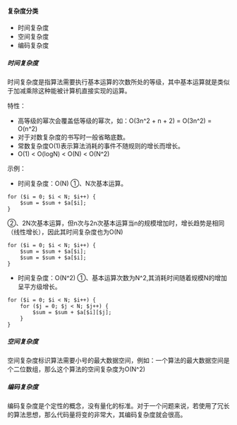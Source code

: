#### 复杂度分类
- 时间复杂度
- 空间复杂度
- 编码复杂度

##### 时间复杂度
时间复杂度是指算法需要执行基本运算的次数所处的等级，其中基本运算就是类似于加减乘除这种能被计算机直接实现的运算。

特性：
- 高等级的幂次会覆盖低等级的幂次，如：O(3n^2 + n + 2) = O(3n^2) = O(n^2)
- 对于对数复杂度的书写时一般省略底数。
- 常数复杂度O(1)表示算法消耗的事件不随规则的增长而增长。
- O(1) < O(logN) < O(N) < O(N^2)

示例：
- 时间复杂度：O(N)
①、N次基本运算。
```
for ($i = 0; $i < N; $i++) {
    $sum = $sum + $a[$i];
}
```

②、2N次基本运算，但n次与2n次基本运算当n的规模增加时，增长趋势是相同（线性增长），因此其时间复杂度也为O(N)
```
for ($i = 0; $i < N; $i++) {
    $sum = $sum + $a[$i];
    $sum = $sum + $a[$i];
}
```

- 时间复杂度：O(N^2)
①、基本运算次数为N^2,其消耗时间随着规模N的增加呈平方级增长。
```
for ($i = 0; $i < N; $i++) {
    for ($j = 0; $j < N; $j++) {
        $sum = $sum + $a[$i][$j];
    }
}
```

##### 空间复杂度
空间复杂度标识算法需要小号的最大数据空间，例如：一个算法的最大数据空间是个二位数组，那么这个算法的空间复杂度为O(N^2)

##### 编码复杂度
编码复杂度是个定性的概念，没有量化的标准。对于一个问题来说，若使用了冗长的算法思想，那么代码量将变的非常大，其编码复杂度就会很高。